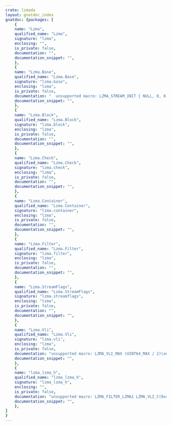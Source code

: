 ```yaml
---
crate: lzmada
layout: gnatdoc_index
gnatdoc: {packages: [
    {
    name: "Lzma",
    qualified_name: "Lzma",
    signature: "lzma",
    enclosing: "",
    is_private: false,
    documentation: "",
    documentation_snippet: "",
    },
    {
    name: "Lzma.Base",
    qualified_name: "Lzma.Base",
    signature: "lzma.base",
    enclosing: "lzma",
    is_private: false,
    documentation: "  unsupported macro: LZMA_STREAM_INIT { NULL, 0, 0, NULL, 0, 0, NULL, NULL, NULL, NULL, NULL, NULL, 0, 0, 0, 0, LZMA_RESERVED_ENUM, LZMA_RESERVED_ENUM }\n*\n * \\file        lzma/base.h\n * \\brief       Data types and functions used in many places in liblzma API",
    documentation_snippet: "",
    },
    {
    name: "Lzma.Block",
    qualified_name: "Lzma.Block",
    signature: "lzma.block",
    enclosing: "lzma",
    is_private: false,
    documentation: "",
    documentation_snippet: "",
    },
    {
    name: "Lzma.Check",
    qualified_name: "Lzma.Check",
    signature: "lzma.check",
    enclosing: "lzma",
    is_private: false,
    documentation: "",
    documentation_snippet: "",
    },
    {
    name: "Lzma.Container",
    qualified_name: "Lzma.Container",
    signature: "lzma.container",
    enclosing: "lzma",
    is_private: false,
    documentation: "",
    documentation_snippet: "",
    },
    {
    name: "Lzma.Filter",
    qualified_name: "Lzma.Filter",
    signature: "lzma.filter",
    enclosing: "lzma",
    is_private: false,
    documentation: "",
    documentation_snippet: "",
    },
    {
    name: "Lzma.StreamFlags",
    qualified_name: "Lzma.StreamFlags",
    signature: "lzma.streamflags",
    enclosing: "lzma",
    is_private: false,
    documentation: "",
    documentation_snippet: "",
    },
    {
    name: "Lzma.Vli",
    qualified_name: "Lzma.Vli",
    signature: "lzma.vli",
    enclosing: "lzma",
    is_private: false,
    documentation: "unsupported macro: LZMA_VLI_MAX (UINT64_MAX / 2)\nunsupported macro: LZMA_VLI_UNKNOWN UINT64_MAX",
    documentation_snippet: "",
    },
    {
    name: "lzma_lzma_h",
    qualified_name: "lzma_lzma_h",
    signature: "lzma_lzma_h",
    enclosing: "",
    is_private: false,
    documentation: "unsupported macro: LZMA_FILTER_LZMA1 LZMA_VLI_C(0x4000000000000001)\nunsupported macro: LZMA_FILTER_LZMA2 LZMA_VLI_C(0x21)\nunsupported macro: LZMA_DICT_SIZE_MIN UINT32_C(4096)\nunsupported macro: LZMA_DICT_SIZE_DEFAULT (UINT32_C(1) << 23)",
    documentation_snippet: "",
    },
]
}
---
```

